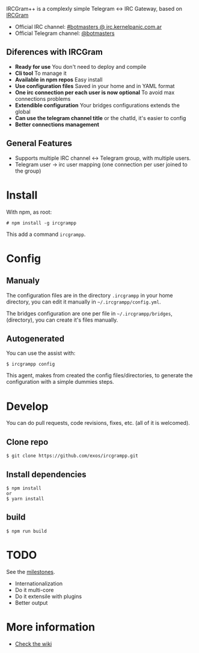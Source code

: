 IRCGram++ is a complexly simple Telegram <-> IRC Gateway, based on
[IRCGram](https://github.com/zephrax/ircgram)

* Official IRC channel: [#botmasters @ irc.kernelpanic.com.ar](http://kernelpanic.com.ar/chat/)
* Official Telegram channel: [@botmasters](https://t.me/botmasters)

## Diferences with IRCGram

* **Ready for use** You don't need to deploy and compile
* **Cli tool** To manage it
* **Available in npm repos** Easy install
* **Use configuration files** Saved in your home and in YAML format
* **One irc connection per each user is now optional** To avoid max connections problems
* **Extendible configuration** Your bridges configurations extends the global
* **Can use the telegram channel title** or the chatId, it's easier to config
* **Better connections management**

## General Features

* Supports multiple IRC channel ↔ Telegram group, with multiple users.
* Telegram user -> irc user mapping (one connection per user joined to the group)

# Install

With npm, as root:

    # npm install -g ircgrampp

This add a command ```ircgrampp```.

# Config

## Manualy

The configuration files are in the directory ```.ircgrampp``` in your home
directory, you can edit it manually in ```~/.ircgrampp/config.yml```.

The bridges configuration are one per file in ```~/.ircgrampp/bridges```, 
(directory), you can create it's files manually.

## Autogenerated

You can use the assist with:

    $ ircgrampp config

This agent, makes from created the config files/directories, to generate the
configuration with a simple dummies steps.

# Develop

You can do pull requests, code revisions, fixes, etc. (all of it is welcomed).

## Clone repo

    $ git clone https://github.com/exos/ircgrampp.git

## Install dependencies

    $ npm install
    or
    $ yarn install

## build

    $ npm run build

# TODO

See the [milestones](https://github.com/exos/ircgrampp/milestones).

* Internationalization
* Do it multi-core
* Do it extensile with plugins
* Better output

# More information

* [Check the wiki](https://github.com/exos/ircgrampp/wiki)
